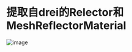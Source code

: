 # 提取自drei的Relector和MeshReflectorMaterial

![image](https://github.com/user-attachments/assets/e5b1eff6-6ba6-41e9-9905-7f2d171f7230)
